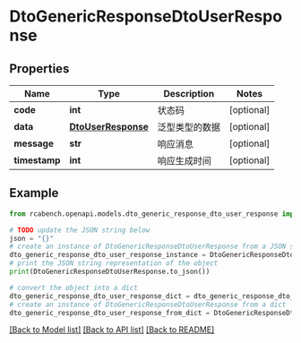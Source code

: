 # DtoGenericResponseDtoUserResponse


## Properties

Name | Type | Description | Notes
------------ | ------------- | ------------- | -------------
**code** | **int** | 状态码 | [optional] 
**data** | [**DtoUserResponse**](DtoUserResponse.md) | 泛型类型的数据 | [optional] 
**message** | **str** | 响应消息 | [optional] 
**timestamp** | **int** | 响应生成时间 | [optional] 

## Example

```python
from rcabench.openapi.models.dto_generic_response_dto_user_response import DtoGenericResponseDtoUserResponse

# TODO update the JSON string below
json = "{}"
# create an instance of DtoGenericResponseDtoUserResponse from a JSON string
dto_generic_response_dto_user_response_instance = DtoGenericResponseDtoUserResponse.from_json(json)
# print the JSON string representation of the object
print(DtoGenericResponseDtoUserResponse.to_json())

# convert the object into a dict
dto_generic_response_dto_user_response_dict = dto_generic_response_dto_user_response_instance.to_dict()
# create an instance of DtoGenericResponseDtoUserResponse from a dict
dto_generic_response_dto_user_response_from_dict = DtoGenericResponseDtoUserResponse.from_dict(dto_generic_response_dto_user_response_dict)
```
[[Back to Model list]](../README.md#documentation-for-models) [[Back to API list]](../README.md#documentation-for-api-endpoints) [[Back to README]](../README.md)


